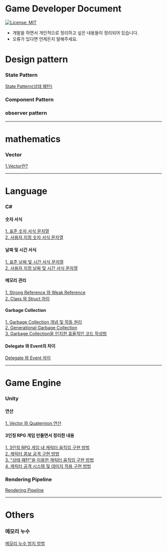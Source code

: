 Game Developer Document
========================
[![License: MIT](https://img.shields.io/badge/License-MIT-yellow.svg)](https://opensource.org/licenses/MIT)
* 개발을 하면서 개인적으로 정리하고 싶은 내용들이 정리되어 있습니다.
* 오류가 있다면 언제든지 말해주세요.

Design pattern
===
### State Pattern
[State Pattern(상태 패턴)](https://github.com/LeeKangW/Game_Developer_Document/blob/main/Design%20Pattern/State_Pattern.md)
### Component Pattern

### observer pattern


***
mathematics
===
### Vector  
[1.Vector란?](/Vector/What-is-a-Vector.md)  






***
Language
===
### C#
#### 숫자 서식
[1. 표준 숫자 서식 문자열](https://docs.microsoft.com/ko-kr/dotnet/standard/base-types/standard-numeric-format-strings)  
[2. 사용자 지정 숫자 서식 문자열](https://github.com/LeeKangW/Game_Developer_Document/blob/main/C%23/%EC%82%AC%EC%9A%A9%EC%9E%90-%EC%A7%80%EC%A0%95-%EC%88%AB%EC%9E%90-%EC%84%9C%EC%8B%9D.md)

#### 날짜 및 시간 서식
[1. 표준 날짜 및 시간 서식 문자열](https://docs.microsoft.com/ko-kr/dotnet/standard/base-types/standard-date-and-time-format-strings)  
[2. 사용자 지정 날짜 및 시간 서식 문자열](https://docs.microsoft.com/ko-kr/dotnet/standard/base-types/custom-date-and-time-format-strings)

#### 메모리 관리
[1. Strong Reference 와 Weak Reference](https://github.com/LeeKangW/Game_Developer_Document/blob/main/C%23/Strong_Reference_%EC%99%80_Weak_Reference.md)   
[2. Class 와 Struct 차이](https://github.com/LeeKangW/Game_Developer_Document/blob/main/C%23/Class%20%EC%99%80%20Struct%20%EC%B0%A8%EC%9D%B4.md)

#### Garbage Collection
[1. Garbage Collection 개념 및 작동 원리](https://github.com/LeeKangW/Game_Developer_Document/blob/main/C%23/Garbage%20Collection.md)   
[2. Generational Garbage Collection](https://github.com/LeeKangW/Game_Developer_Document/blob/main/C%23/Generational%20%20Garbage%20Collection.md)   
[3. Garbage Collection을 인지한 효율적인 코드 작성법](https://github.com/LeeKangW/Game_Developer_Document/blob/main/C%23/Garbage%20Collection%EC%9D%84%20%EC%9D%B8%EC%A7%80%ED%95%9C%20%ED%9A%A8%EC%9C%A8%EC%A0%81%EC%9D%B8%20%EC%BD%94%EB%93%9C%20%EC%9E%91%EC%84%B1%EB%B2%95.md)

#### Delegate 와 Event의 차이
[Delegate 와 Event 차이](https://github.com/LeeKangW/Game_Developer_Document/blob/main/C%23/Event%20%EC%99%80%20Delegate%20%EC%B0%A8%EC%9D%B4.md)




***
Game Engine
===
### Unity
#### 연산
[1. Vector 와 Quaternion 연산](/Unity/Vector-와-Quaternion의-연산.md) 

#### 3인칭 RPG 게임 만들면서 정리한 내용
[1. 3인칭 RPG 게임 내 캐릭터 움직임 구현 방법](https://github.com/LeeKangW/Game_Developer_Document/blob/main/Unity/RPG%20%EA%B0%9C%EB%B0%9C/3%EC%9D%B8%EC%B9%AD%20%EC%BA%90%EB%A6%AD%ED%84%B0%20%EC%9B%80%EC%A7%81%EC%9E%84%EC%97%90%20%EB%8C%80%ED%95%9C%20%EC%A0%95%EB%A6%AC.md)  
[2. 캐릭터 콤보 공격 구현 방법](https://github.com/LeeKangW/Game_Developer_Document/blob/main/Unity/RPG%20%EA%B0%9C%EB%B0%9C/%EC%BA%90%EB%A6%AD%ED%84%B0%20%EC%BD%A4%EB%B3%B4%20%EA%B3%B5%EA%B2%A9%20%EA%B5%AC%ED%98%84%20%EB%B0%A9%EB%B2%95.md)   
[3. "상태 패턴"을 이용한 캐릭터 움직임 구현 방법](https://github.com/LeeKangW/Game_Developer_Document/blob/main/Unity/RPG%20%EA%B0%9C%EB%B0%9C/%22%EC%83%81%ED%83%9C%20%ED%8C%A8%ED%84%B4%22%EC%9D%84%20%EC%9D%B4%EC%9A%A9%ED%95%9C%20%EC%BA%90%EB%A6%AD%ED%84%B0%20%EC%9B%80%EC%A7%81%EC%9E%84%20%EA%B5%AC%ED%98%84.md)   
[4. 캐릭터 공격 시스템 및 데미지 적용 구현 방법](https://github.com/LeeKangW/Game_Developer_Document/blob/main/Unity/RPG%20%EA%B0%9C%EB%B0%9C/%EA%B3%B5%EA%B2%A9%20%ED%8C%90%EC%A0%95%20%EB%B0%8F%20%EB%8D%B0%EB%AF%B8%EC%A7%80%20%EC%8B%9C%EC%8A%A4%ED%85%9C%20%EA%B0%9C%EB%B0%9C.md)


### Rendering Pipeline
[Rendering Pipeline](https://github.com/LeeKangW/Game_Developer_Document/blob/main/Unity/Rendering%20Pipeline.md)





***
Others
===
### 메모리 누수
[메모리 누수 방지 방법](https://github.com/LeeKangW/Game_Developer_Document/blob/main/Unity/%EB%A9%94%EB%AA%A8%EB%A6%AC%20%EB%88%84%EC%88%98%20%EB%B0%A9%EC%A7%80%EB%B2%95.md)
